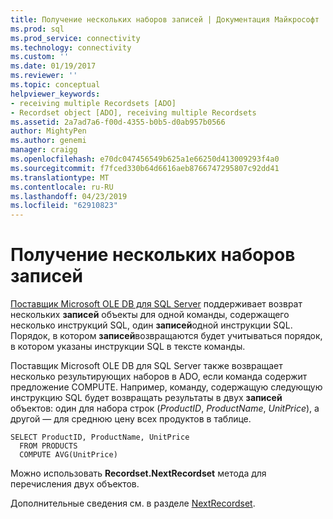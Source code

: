 ```yaml
---
title: Получение нескольких наборов записей | Документация Майкрософт
ms.prod: sql
ms.prod_service: connectivity
ms.technology: connectivity
ms.custom: ''
ms.date: 01/19/2017
ms.reviewer: ''
ms.topic: conceptual
helpviewer_keywords:
- receiving multiple Recordsets [ADO]
- Recordset object [ADO], receiving multiple Recordsets
ms.assetid: 2a7ad7a6-f00d-4355-b0b5-d0ab957b0566
author: MightyPen
ms.author: genemi
manager: craigg
ms.openlocfilehash: e70dc047456549b625a1e66250d413009293f4a0
ms.sourcegitcommit: f7fced330b64d6616aeb8766747295807c92dd41
ms.translationtype: MT
ms.contentlocale: ru-RU
ms.lasthandoff: 04/23/2019
ms.locfileid: "62910823"
---
```

# <a name="receiving-multiple-recordsets"></a>Получение нескольких наборов записей
[Поставщик Microsoft OLE DB для SQL Server](../../../ado/guide/appendixes/microsoft-ole-db-provider-for-sql-server.md) поддерживает возврат нескольких **записей** объекты для одной команды, содержащего несколько инструкций SQL, один **записей**одной инструкции SQL. Порядок, в котором **записей**возвращаются будет учитываться порядок, в котором указаны инструкции SQL в тексте команды.  
  
 Поставщик Microsoft OLE DB для SQL Server также возвращает несколько результирующих наборов в ADO, если команда содержит предложение COMPUTE. Например, команду, содержащую следующую инструкцию SQL будет возвращать результаты в двух **записей** объектов: один для набора строк (*ProductID*, *ProductName*, *UnitPrice*), а другой — для среднюю цену всех продуктов в таблице.  
  
```  
SELECT ProductID, ProductName, UnitPrice   
  FROM PRODUCTS   
  COMPUTE AVG(UnitPrice)  
```  
  
 Можно использовать **Recordset.NextRecordset** метода для перечисления двух объектов.  
  
 Дополнительные сведения см. в разделе [NextRecordset](../../../ado/reference/ado-api/nextrecordset-method-ado.md).
